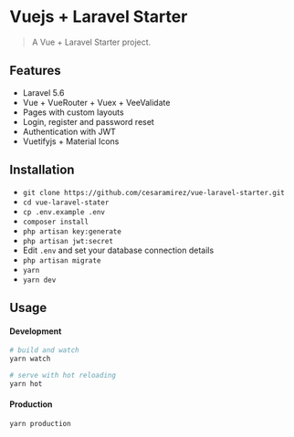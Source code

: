 # Vuejs + Laravel Starter 

> A Vue + Laravel Starter project.

## Features

- Laravel 5.6
- Vue + VueRouter + Vuex + VeeValidate
- Pages with custom layouts 
- Login, register and password reset
- Authentication with JWT
- Vuetifyjs + Material Icons

## Installation

- `git clone https://github.com/cesaramirez/vue-laravel-starter.git`
- `cd vue-laravel-stater`
- `cp .env.example .env`
- `composer install`
- `php artisan key:generate`
- `php artisan jwt:secret`
- Edit `.env` and set your database connection details
- `php artisan migrate`
- `yarn`
- `yarn dev`

## Usage

#### Development

```bash
# build and watch
yarn watch

# serve with hot reloading
yarn hot
```

#### Production

```bash
yarn production
```
